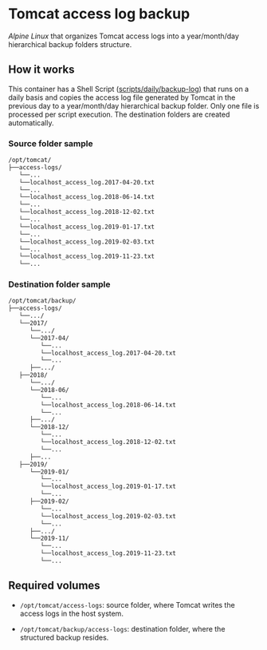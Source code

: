 # Tomcat access log backup

_Alpine Linux_ that organizes Tomcat access logs into a year/month/day hierarchical backup folders structure.

## How it works

This container has a Shell Script ([scripts/daily/backup-log][1]) that runs on a daily basis and copies the access log
file generated by Tomcat in the previous day to a year/month/day hierarchical backup folder. Only one file is processed
per script execution. The destination folders are created automatically.

### Source folder sample

```bash
/opt/tomcat/
├──access-logs/
   └──...
   └──localhost_access_log.2017-04-20.txt
   └──...
   └──localhost_access_log.2018-06-14.txt
   └──...
   └──localhost_access_log.2018-12-02.txt
   └──...
   └──localhost_access_log.2019-01-17.txt
   └──...
   └──localhost_access_log.2019-02-03.txt
   └──...
   └──localhost_access_log.2019-11-23.txt
   └──...
```

### Destination folder sample

```bash
/opt/tomcat/backup/
├──access-logs/
   └──.../
   └──2017/
      └──.../
      └──2017-04/
         └──...
         └──localhost_access_log.2017-04-20.txt
         └──...
      ├──.../
   ├──2018/
      └──.../
      └──2018-06/
         └──...
         └──localhost_access_log.2018-06-14.txt
         └──...
      ├──.../
      └──2018-12/
         └──...
         └──localhost_access_log.2018-12-02.txt
         └──...
      ├──...
   ├──2019/
      └──2019-01/
         └──...
         └──localhost_access_log.2019-01-17.txt
         └──...
      ├──2019-02/
         └──...
         └──localhost_access_log.2019-02-03.txt
         └──...
      ├──.../
      └──2019-11/
         └──...
         └──localhost_access_log.2019-11-23.txt
         └──...
```

## Required volumes

- `/opt/tomcat/access-logs`: source folder, where Tomcat writes the access logs in the host system.

- `/opt/tomcat/backup/access-logs`: destination folder, where the structured backup resides.

[1]: ./scripts/daily/backup-log
